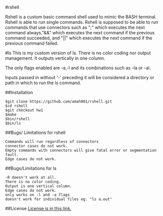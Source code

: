 #rshell

Rshell is a custom basic command shell used to mimic the BASH terminal. Rshell is able to run single commands. Rshell is supposed to be able to run commands that use connectors such as ";" which executes the next command always,"&&" which executes the next command if the previous command succeeded, and "||" which executes the next command if the previous command failed.

#ls
This is my custom version of ls. There is no color coding nor output management. 
It outputs vertically in one column. 

The only flags enabled are -a,-l and its combinations such as -la or -al.

Inputs passed in without '-' preceding it will be considered a directory or path in which to run the ls command.


##Installation
```
$git clone https://github.com/amah001/rshell.git
$cd rshell
$git checkout hw1
$make
$bin/rshell
$bin/ls
```
##Bugs/ Limitations for rshell
```
Commands will run regardless of connectors
connector cases do not work.
Empty commands with connectors will give fatal error or segmentation fault.
Edge cases do not work.
```
##Bugs/Limitations for ls
```
-R doesn't work at all.
There is no color coding.
Output is one vertical column.
Edge cases do not work.
only works on -l and -a flags
doesn't work for individual files eg. "ls a.out"

```
##License
[License is in this link.](/LICENSE)
